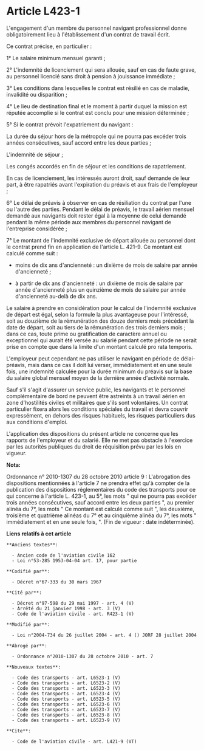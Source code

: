 # Article L423-1

L'engagement d'un membre du personnel navigant professionnel donne obligatoirement lieu à l'établissement d'un contrat de
travail écrit. 

Ce contrat précise, en particulier : 

1° Le salaire minimum mensuel garanti ; 

2° L'indemnité de licenciement qui sera allouée, sauf en cas de faute grave, au personnel licencié sans droit à pension à
jouissance immédiate ; 

3° Les conditions dans lesquelles le contrat est résilié en cas de maladie, invalidité ou disparition ; 

4° Le lieu de destination final et le moment à partir duquel la mission est réputée accomplie si le contrat est conclu pour
une mission déterminée ; 

5° Si le contrat prévoit l'expatriement du navigant : 

La durée du séjour hors de la métropole qui ne pourra pas excéder trois années consécutives, sauf accord entre les deux
parties ; 

L'indemnité de séjour ; 

Les congés accordés en fin de séjour et les conditions de rapatriement. 

En cas de licenciement, les intéressés auront droit, sauf demande de leur part, à être rapatriés avant l'expiration du
préavis et aux frais de l'employeur ; 

6° Le délai de préavis à observer en cas de résiliation du contrat par l'une ou l'autre des parties. Pendant le délai de
préavis, le travail aérien mensuel demandé aux navigants doit rester égal à la moyenne de celui demandé pendant la même
période aux membres du personnel navigant de l'entreprise considérée ; 

7° Le montant de l'indemnité exclusive de départ allouée au personnel dont le contrat prend fin en application de l'article
L. 421-9. Ce montant est calculé comme suit :

- moins de dix ans d'ancienneté : un dixième de mois de salaire par année d'ancienneté ;

- à partir de dix ans d'ancienneté : un dixième de mois de salaire par année d'ancienneté plus un quinzième de mois de
salaire par année d'ancienneté au-delà de dix ans. 

Le salaire à prendre en considération pour le calcul de l'indemnité exclusive de départ est égal, selon la formule la plus
avantageuse pour l'intéressé, soit au douzième de la rémunération des douze derniers mois précédant la date de départ, soit
au tiers de la rémunération des trois derniers mois ; dans ce cas, toute prime ou gratification de caractère annuel ou
exceptionnel qui aurait été versée au salarié pendant cette période ne serait prise en compte que dans la limite d'un montant
calculé pro rata temporis. 

L'employeur peut cependant ne pas utiliser le navigant en période de délai-préavis, mais dans ce cas il doit lui verser,
immédiatement et en une seule fois, une indemnité calculée pour la durée minimum du préavis sur la base du salaire global
mensuel moyen de la dernière année d'activité normale. 

Sauf s'il s'agit d'assurer un service public, les navigants et le personnel complémentaire de bord ne peuvent être astreints
à un travail aérien en zone d'hostilités civiles et militaires que s'ils sont volontaires. Un contrat particulier fixera
alors les conditions spéciales du travail et devra couvrir expressément, en dehors des risques habituels, les risques
particuliers dus aux conditions d'emploi. 

L'application des dispositions du présent article ne concerne que les rapports de l'employeur et du salarié. Elle ne met pas
obstacle à l'exercice par les autorités publiques du droit de réquisition prévu par les lois en vigueur.

**Nota:**

Ordonnance n° 2010-1307 du 28 octobre 2010 article 9 : L'abrogation des dispositions mentionnées à l'article 7 ne prendra
effet qu'à compter de la publication des dispositions réglementaires du code des transports pour ce qui concerne à l'article
L. 423-1, au 5°, les mots " qui ne pourra pas excéder trois années consécutives, sauf accord entre les deux parties ", au
premier alinéa du 7°, les mots " Ce montant est calculé comme suit ", les deuxième, troisième et quatrième alinéas du 7° et
au cinquième alinéa du 7°, les mots " immédiatement et en une seule fois, ". (Fin de vigueur : date indéterminée).

**Liens relatifs à cet article**

	**Anciens textes**:

	  - Ancien code de l'aviation civile 162
	  - Loi n°53-285 1953-04-04 art. 17, pour partie

	**Codifié par**:

	  - Décret n°67-333 du 30 mars 1967

	**Cité par**:

	  - Décret n°97-598 du 29 mai 1997 - art. 4 (V)
	  - Arrêté du 21 janvier 1998 - art. 3 (V)
	  - Code de l'aviation civile - art. R423-1 (V)

	**Modifié par**:

	  - Loi n°2004-734 du 26 juillet 2004 - art. 4 () JORF 28 juillet 2004

	**Abrogé par**:

	  - Ordonnance n°2010-1307 du 28 octobre 2010 - art. 7

	**Nouveaux textes**:

	  - Code des transports - art. L6523-1 (V)
	  - Code des transports - art. L6523-2 (V)
	  - Code des transports - art. L6523-3 (V)
	  - Code des transports - art. L6523-4 (V)
	  - Code des transports - art. L6523-5 (V)
	  - Code des transports - art. L6523-6 (V)
	  - Code des transports - art. L6523-7 (V)
	  - Code des transports - art. L6523-8 (V)
	  - Code des transports - art. L6523-9 (V)

	**Cite**:

	  - Code de l'aviation civile - art. L421-9 (VT)
